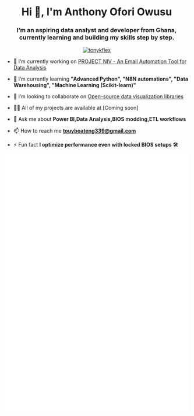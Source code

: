 <h1 align="center">Hi 👋, I'm Anthony Ofori Owusu</h1>
<h3 align="center">I’m an aspiring data analyst and developer from Ghana, currently learning and building my skills step by step.</h3>

<p align="center"> <a href="https://twitter.com/tonykflex" target="blank"><img src="https://img.shields.io/twitter/follow/tonykflex?logo=twitter&style=for-the-badge" alt="tonykflex" /></a> </p>

- 🔭 I’m currently working on [PROJECT NIV - An Email Automation Tool for Data Analysis](https://github.com/tonycondone/project-niv)

- 🌱 I’m currently learning **"Advanced Python", "N8N automations", "Data Warehousing", "Machine Learning (Scikit-learn)"**

- 👯 I’m looking to collaborate on [Open-source data visualization libraries](https://www.rawgraphs.io)

- 👨‍💻 All of my projects are available at [Coming soon]

- 💬 Ask me about **Power BI,Data Analysis,BIOS modding,ETL workflows**

- 📫 How to reach me **touyboateng339@gmail.com**

- ⚡ Fun fact **I optimize performance even with locked BIOS setups 🛠️**

![Metrics](/github-metrics.svg)

